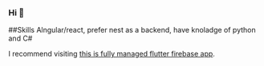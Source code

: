 ### Hi 👋

##Skills Alngular/react, prefer nest as a backend, have knoladge of python and C\#

I recommend visiting [this is fully managed flutter firebase app](https://github.com/kz2d/first_ui_flutter).

<!--
**kz2d/kz2d** is a ✨ _special_ ✨ repository because its `README.md` (this file) appears on your GitHub profile.

Here are some ideas to get you started:

- 🔭 I’m currently working on ...
- 🌱 I’m currently learning ...
- 👯 I’m looking to collaborate on ...
- 🤔 I’m looking for help with ...
- 💬 Ask me about ...
- 📫 How to reach me: ...
- 😄 Pronouns: ...
- ⚡ Fun fact: ...
-->
